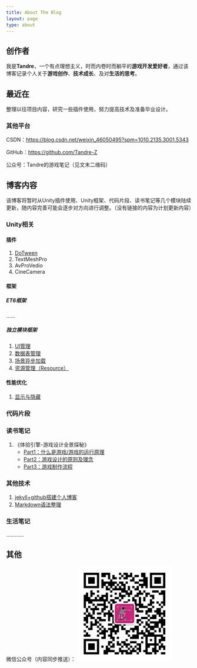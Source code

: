```yaml
---
title: About The Blog
layout: page
type: about
---
```



## 创作者

我是**Tandre**，一个有点理想主义，时而内卷时而躺平的**游戏开发爱好者**，通过该博客记录个人关于**游戏创作**、**技术成长**、及对**生活的思考**。

## 最近在

整理以往项目内容，研究一些插件使用，努力提高技术及准备毕业设计。

### 其他平台

CSDN：<https://blog.csdn.net/weixin_46050495?spm=1010.2135.3001.5343>

GitHub：<https://github.com/Tandre-Z>

公众号：Tandre的游戏笔记（见文末二维码）

## 博客内容

该博客将暂时从Unity插件使用、Unity框架、代码片段、读书笔记等几个模块陆续更新，随内容完善可能会逐步对方向进行调整。（没有链接的内容为计划更新内容）

### Unity相关

#### 插件

1. [DoTween](https://tandre-z.github.io/2023/01/08/DoTween%E6%8F%92%E4%BB%B6%E5%9F%BA%E6%9C%AC%E6%93%8D%E4%BD%9C%E6%80%BB%E7%BB%93/)
2. TextMeshPro
3. AvProVedio
4. CineCamera

#### 框架

##### ET6框架

……

##### 独立模块框架

1. [UI管理](https://tandre-z.github.io/unity%E6%A1%86%E6%9E%B6/2023/01/08/Unity%E9%A1%B9%E7%9B%AEUI%E7%AE%A1%E7%90%86%E7%AE%80%E6%98%93%E6%A1%86%E6%9E%B6/)
2. [数据表管理](https://tandre-z.github.io/unity%E6%A1%86%E6%9E%B6/2023/01/08/Unity%E9%A1%B9%E7%9B%AE%E6%95%B0%E6%8D%AE%E8%A1%A8%E7%AE%A1%E7%90%86%E7%AE%80%E6%98%93%E6%A1%86%E6%9E%B6/)
3. [场景异步加载](https://tandre-z.github.io/unity%E6%A1%86%E6%9E%B6/2023/01/08/Unity%E9%A1%B9%E7%9B%AE%E5%9C%BA%E6%99%AF%E7%9A%84%E5%BC%82%E6%AD%A5%E5%8A%A0%E8%BD%BD%E7%AE%80%E6%98%93%E6%A1%86%E6%9E%B6/)
4. [资源管理（Resource）](https://tandre-z.github.io/unity%E6%A1%86%E6%9E%B6/2023/01/08/Unity%E9%A1%B9%E7%9B%AE%E8%B5%84%E6%BA%90%E7%AE%A1%E7%90%86%E7%AE%80%E6%98%93%E6%A1%86%E6%9E%B6-Resource/)

#### 性能优化

1. [显示与隐藏](https://tandre-z.github.io/%E4%BC%98%E5%8C%96/2022/12/12/Unity%E6%8E%A7%E5%88%B6%E7%89%A9%E4%BD%93%E6%98%BE%E7%A4%BA%E4%B8%8E%E9%9A%90%E8%97%8F/)

### 代码片段

### 读书笔记

1. 《体验引擎-游戏设计全景探秘》
   - [Part1：什么是游戏/游戏的运行原理](https://tandre-z.github.io/%E8%AF%BB%E4%B9%A6%E7%AC%94%E8%AE%B0/%E6%B8%B8%E6%88%8F%E8%AE%BE%E8%AE%A1/2022/12/17/%E4%BD%93%E9%AA%8C%E5%BC%95%E6%93%8E-%E6%B8%B8%E6%88%8F%E8%AE%BE%E8%AE%A1%E5%85%A8%E6%99%AF%E6%8E%A2%E7%A7%98-%E4%B8%80/)
   - [Part2：游戏设计的原则及理念](https://tandre-z.github.io/%E8%AF%BB%E4%B9%A6%E7%AC%94%E8%AE%B0/%E6%B8%B8%E6%88%8F%E8%AE%BE%E8%AE%A1/2022/12/31/%E4%BD%93%E9%AA%8C%E5%BC%95%E6%93%8E-%E6%B8%B8%E6%88%8F%E8%AE%BE%E8%AE%A1%E5%85%A8%E6%99%AF%E6%8E%A2%E7%A7%98-%E4%BA%8C/)
   - [Part3：游戏制作流程](https://tandre-z.github.io/%E8%AF%BB%E4%B9%A6%E7%AC%94%E8%AE%B0/%E6%B8%B8%E6%88%8F%E8%AE%BE%E8%AE%A1/2022/12/31/%E4%BD%93%E9%AA%8C%E5%BC%95%E6%93%8E-%E6%B8%B8%E6%88%8F%E8%AE%BE%E8%AE%A1%E5%85%A8%E6%99%AF%E6%8E%A2%E7%A7%98-%E4%B8%89/)

### 其他技术

1. [jekyll+github搭建个人博客](https://tandre-z.github.io/blog/2022/12/04/jekyll+github%E6%90%AD%E5%BB%BA%E4%B8%AA%E4%BA%BA%E5%8D%9A%E5%AE%A2/)
2. [Markdown语法整理](https://tandre-z.github.io/2023/01/01/Markdown%E8%AF%AD%E6%B3%95/)

### 生活笔记

…………

## 其他

微信公众号（内容同步推送）：
![Tandre的游戏笔记](/assets/images/M_BlogImg/WechatQRcode.jpg)
